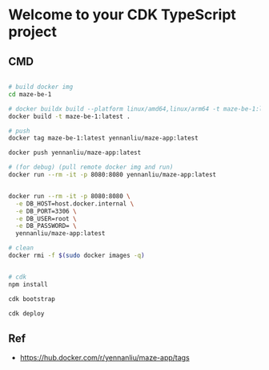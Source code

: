 # Welcome to your CDK TypeScript project

## CMD

```bash

# build docker img
cd maze-be-1

# docker buildx build --platform linux/amd64,linux/arm64 -t maze-be-1:latest .
docker build -t maze-be-1:latest .

# push
docker tag maze-be-1:latest yennanliu/maze-app:latest

docker push yennanliu/maze-app:latest

# (for debug) (pull remote docker img and run)
docker run --rm -it -p 8080:8080 yennanliu/maze-app:latest


docker run --rm -it -p 8080:8080 \
  -e DB_HOST=host.docker.internal \
  -e DB_PORT=3306 \
  -e DB_USER=root \
  -e DB_PASSWORD= \
  yennanliu/maze-app:latest

# clean
docker rmi -f $(sudo docker images -q)


# cdk
npm install

cdk bootstrap

cdk deploy
```


## Ref

- https://hub.docker.com/r/yennanliu/maze-app/tags
